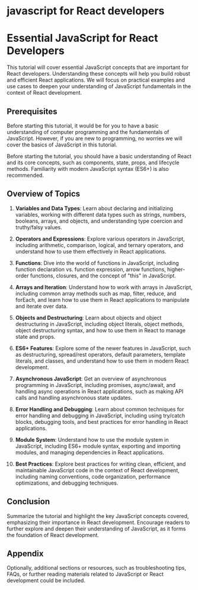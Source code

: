 # javascript for React developers

# Essential JavaScript for React Developers

This tutorial will cover essential JavaScript concepts that are important for React developers. Understanding these concepts will help you build robust and efficient React applications. We will focus on practical examples and use cases to deepen your understanding of JavaScript fundamentals in the context of React development.

## Prerequisites

Before starting this tutorial, it would be for you to have a basic understanding of computer programming and the fundamentals of JavaScript. However, if you are new to programming, no worries we will cover the basics of JavaScript in this tutorial.

Before starting the tutorial, you should have a basic understanding of React and its core concepts, such as components, state, props, and lifecycle methods. Familiarity with modern JavaScript syntax (ES6+) is also recommended.

## Overview of Topics

1. **Variables and Data Types**: Learn about declaring and initializing variables, working with different data types such as strings, numbers, booleans, arrays, and objects, and understanding type coercion and truthy/falsy values.

2. **Operators and Expressions**: Explore various operators in JavaScript, including arithmetic, comparison, logical, and ternary operators, and understand how to use them effectively in React applications.

3. **Functions**: Dive into the world of functions in JavaScript, including function declaration vs. function expression, arrow functions, higher-order functions, closures, and the concept of "this" in JavaScript.

4. **Arrays and Iteration**: Understand how to work with arrays in JavaScript, including common array methods such as map, filter, reduce, and forEach, and learn how to use them in React applications to manipulate and iterate over data.

5. **Objects and Destructuring**: Learn about objects and object destructuring in JavaScript, including object literals, object methods, object destructuring syntax, and how to use them in React to manage state and props.

6. **ES6+ Features**: Explore some of the newer features in JavaScript, such as destructuring, spread/rest operators, default parameters, template literals, and classes, and understand how to use them in modern React development.

7. **Asynchronous JavaScript**: Get an overview of asynchronous programming in JavaScript, including promises, async/await, and handling async operations in React applications, such as making API calls and handling asynchronous state updates.

8. **Error Handling and Debugging**: Learn about common techniques for error handling and debugging in JavaScript, including using try/catch blocks, debugging tools, and best practices for error handling in React applications.

9. **Module System**: Understand how to use the module system in JavaScript, including ES6+ module syntax, exporting and importing modules, and managing dependencies in React applications.

10. **Best Practices**: Explore best practices for writing clean, efficient, and maintainable JavaScript code in the context of React development, including naming conventions, code organization, performance optimizations, and debugging techniques.

## Conclusion

Summarize the tutorial and highlight the key JavaScript concepts covered, emphasizing their importance in React development. Encourage readers to further explore and deepen their understanding of JavaScript, as it forms the foundation of React development.

## Appendix

Optionally, additional sections or resources, such as troubleshooting tips, FAQs, or further reading materials related to JavaScript or React development could be included.
